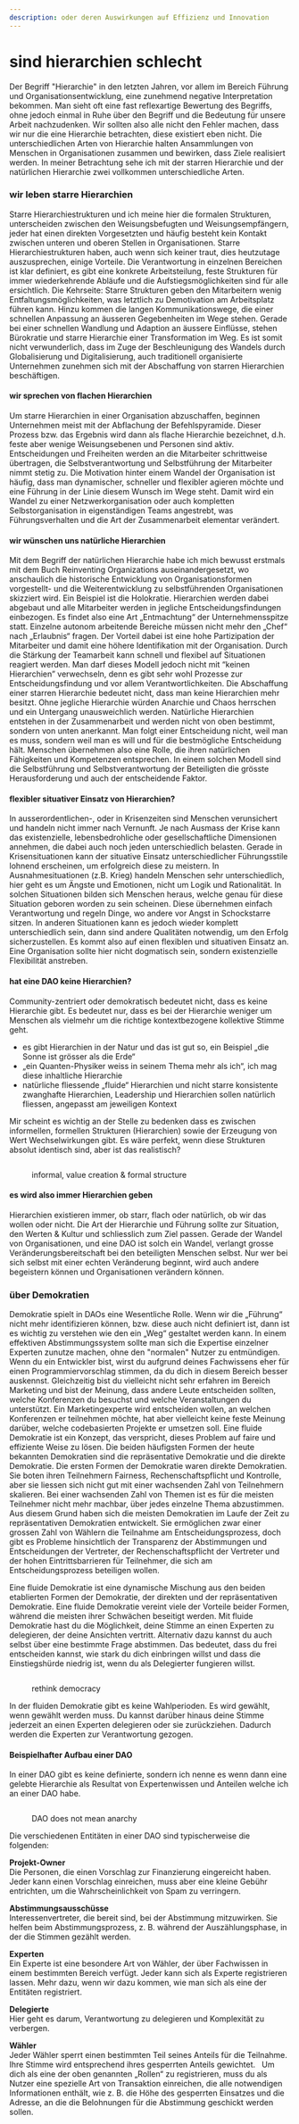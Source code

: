 ```yaml
---
description: oder deren Auswirkungen auf Effizienz und Innovation
---
```


# sind hierarchien schlecht

Der Begriff "Hierarchie" in den letzten Jahren, vor allem im Bereich Führung und Organisationsentwicklung, eine zunehmend negative Interpretation bekommen. Man sieht oft eine fast reflexartige Bewertung des Begriffs, ohne jedoch einmal in Ruhe über den Begriff und die Bedeutung für unsere Arbeit nachzudenken. Wir sollten also alle nicht den Fehler machen, dass wir nur die eine Hierarchie betrachten, diese existiert eben nicht. Die unterschiedlichen Arten von Hierarchie halten Ansammlungen von Menschen in Organisationen zusammen und bewirken, dass Ziele realisiert werden. In meiner Betrachtung sehe ich mit der starren Hierarchie und der natürlichen Hierarchie zwei vollkommen unterschiedliche Arten.

### wir leben starre Hierarchien

Starre Hierarchiestrukturen und ich meine hier die formalen Strukturen, unterscheiden zwischen den Weisungsbefugten und Weisungsempfängern, jeder hat einen direkten Vorgesetzten und häufig besteht kein Kontakt zwischen unteren und oberen Stellen in Organisationen. Starre Hierarchiestrukturen haben, auch wenn sich keiner traut, dies heutzutage auszusprechen, einige Vorteile. Die Verantwortung in einzelnen Bereichen ist klar definiert, es gibt eine konkrete Arbeitsteilung, feste Strukturen für immer wiederkehrende Abläufe und die Aufstiegsmöglichkeiten sind für alle ersichtlich. Die Kehrseite: Starre Strukturen geben den Mitarbeitern wenig Entfaltungsmöglichkeiten, was letztlich zu Demotivation am Arbeitsplatz führen kann. Hinzu kommen die langen Kommunikationswege, die einer schnellen Anpassung an äusseren Gegebenheiten im Wege stehen. Gerade bei einer schnellen Wandlung und Adaption an äussere Einflüsse, stehen Bürokratie und starre Hierarchie einer Transformation im Weg. Es ist somit nicht verwunderlich, dass im Zuge der Beschleunigung des Wandels durch Globalisierung und Digitalisierung, auch traditionell organisierte Unternehmen zunehmen sich mit der Abschaffung von starren Hierarchien beschäftigen.

#### wir sprechen von flachen Hierarchien

Um starre Hierarchien in einer Organisation abzuschaffen, beginnen Unternehmen meist mit der Abflachung der Befehlspyramide. Dieser Prozess bzw. das Ergebnis wird dann als flache Hierarchie bezeichnet, d.h. feste aber wenige Weisungsebenen und Personen sind aktiv. Entscheidungen und Freiheiten werden an die Mitarbeiter schrittweise übertragen, die Selbstverantwortung und Selbstführung der Mitarbeiter nimmt stetig zu. Die Motivation hinter einem Wandel der Organisation ist häufig, dass man dynamischer, schneller und flexibler agieren möchte und eine Führung in der Linie diesem Wunsch im Wege steht. Damit wird ein Wandel zu einer Netzwerkorganisation oder auch kompletten Selbstorganisation in eigenständigen Teams angestrebt, was Führungsverhalten und die Art der Zusammenarbeit elementar verändert.

#### wir wünschen uns natürliche Hierarchien

Mit dem Begriff der natürlichen Hierarchie habe ich mich bewusst erstmals mit dem Buch Reinventing Organizations auseinandergesetzt, wo anschaulich die historische Entwicklung von Organisationsformen vorgestellt- und die Weiterentwicklung zu selbstführenden Organisationen skizziert wird. Ein Beispiel ist die Holokratie. Hierarchien werden dabei abgebaut und alle Mitarbeiter werden in jegliche Entscheidungsfindungen einbezogen. Es findet also eine Art „Entmachtung“ der Unternehmensspitze statt. Einzelne autonom arbeitende Bereiche müssen nicht mehr den „Chef“ nach „Erlaubnis“ fragen. Der Vorteil dabei ist eine hohe Partizipation der Mitarbeiter und damit eine höhere Identifikation mit der Organisation. Durch die Stärkung der Teamarbeit kann schnell und flexibel auf Situationen reagiert werden. Man darf dieses Modell jedoch nicht mit “keinen Hierarchien” verwechseln, denn es gibt sehr wohl Prozesse zur Entscheidungsfindung und vor allem Verantwortlichkeiten. Die Abschaffung einer starren Hierarchie bedeutet nicht, dass man keine Hierarchien mehr besitzt. Ohne jegliche Hierarchie würden Anarchie und Chaos herrschen und ein Untergang unausweichlich werden. Natürliche Hierarchien entstehen in der Zusammenarbeit und werden nicht von oben bestimmt, sondern von unten anerkannt. Man folgt einer Entscheidung nicht, weil man es muss, sondern weil man es will und für die bestmögliche Entscheidung hält. Menschen übernehmen also eine Rolle, die ihren natürlichen Fähigkeiten und Kompetenzen entsprechen. In einem solchen Modell sind die Selbstführung und Selbstverantwortung der Beteiligten die grösste Herausforderung und auch der entscheidende Faktor.

#### flexibler situativer Einsatz von Hierarchien?

In ausserordentlichen-, oder in Krisenzeiten sind Menschen verunsichert und handeln nicht immer nach Vernunft. Je nach Ausmass der Krise kann das existenzielle, lebensbedrohliche oder gesellschaftliche Dimensionen annehmen, die dabei auch noch jeden unterschiedlich belasten. Gerade in Krisensituationen kann der situative Einsatz unterschiedlicher Führungsstile lohnend erscheinen, um erfolgreich diese zu meistern. In Ausnahmesituationen (z.B. Krieg) handeln Menschen sehr unterschiedlich, hier geht es um Ängste und Emotionen, nicht um Logik und Rationalität. In solchen Situationen bilden sich Menschen heraus, welche genau für diese Situation geboren worden zu sein scheinen. Diese übernehmen einfach Verantwortung und regeln Dinge, wo andere vor Angst in Schockstarre sitzen. In anderen Situationen kann es jedoch wieder komplett unterschiedlich sein, dann sind andere Qualitäten notwendig, um den Erfolg sicherzustellen. Es kommt also auf einen flexiblen und situativen Einsatz an. Eine Organisation sollte hier nicht dogmatisch sein, sondern existenzielle Flexibilität anstreben.

#### hat eine DAO keine Hierarchien?

Community-zentriert oder demokratisch bedeutet nicht, dass es keine Hierarchie gibt. Es bedeutet nur, dass es bei der Hierarchie weniger um Menschen als vielmehr um die richtige kontextbezogene kollektive Stimme geht.

* es gibt Hierarchien in der Natur und das ist gut so, ein Beispiel „die Sonne ist grösser als die Erde“
* „ein Quanten-Physiker weiss in seinem Thema mehr als ich“, ich mag diese inhaltliche Hierarchie
* natürliche fliessende „fluide“ Hierarchien und nicht starre konsistente zwanghafte Hierarchien, Leadership und Hierarchien sollen natürlich fliessen, angepasst am jeweiligen Kontext

Mir scheint es wichtig an der Stelle zu bedenken dass es zwischen informellen, formellen Strukturen (Hierarchien) sowie der Erzeugung von Wert Wechselwirkungen gibt. Es wäre perfekt, wenn diese Strukturen absolut identisch sind, aber ist das realistisch?

<figure><img src="../.gitbook/assets/image (80).png" alt=""><figcaption><p>informal, value creation &#x26; formal structure</p></figcaption></figure>

#### es wird also immer Hierarchien geben

Hierarchien existieren immer, ob starr, flach oder natürlich, ob wir das wollen oder nicht. Die Art der Hierarchie und Führung sollte zur Situation, den Werten & Kultur und schliesslich zum Ziel passen. Gerade der Wandel von Organisationen, und eine DAO ist solch ein Wandel, verlangt grosse Veränderungsbereitschaft bei den beteiligten Menschen selbst. Nur wer bei sich selbst mit einer echten Veränderung beginnt, wird auch andere begeistern können und Organisationen verändern können.

### über Demokratien

Demokratie spielt in DAOs eine Wesentliche Rolle. Wenn wir die „Führung“ nicht mehr identifizieren können, bzw. diese auch nicht definiert ist, dann ist es wichtig zu verstehen wie den ein „Weg“ gestaltet werden kann. In einem effektiven Abstimmungssystem sollte man sich die Expertise einzelner Experten zunutze machen, ohne den "normalen" Nutzer zu entmündigen. Wenn du ein Entwickler bist, wirst du aufgrund deines Fachwissens eher für einen Programmiervorschlag stimmen, da du dich in diesem Bereich besser auskennst. Gleichzeitig bist du vielleicht nicht sehr erfahren im Bereich Marketing und bist der Meinung, dass andere Leute entscheiden sollten, welche Konferenzen du besuchst und welche Veranstaltungen du unterstützt. Ein Marketingexperte wird entscheiden wollen, an welchen Konferenzen er teilnehmen möchte, hat aber vielleicht keine feste Meinung darüber, welche codebasierten Projekte er umsetzen soll. Eine fluide Demokratie ist ein Konzept, das verspricht, dieses Problem auf faire und effiziente Weise zu lösen. Die beiden häufigsten Formen der heute bekannten Demokratien sind die repräsentative Demokratie und die direkte Demokratie. Die ersten Formen der Demokratie waren direkte Demokratien. Sie boten ihren Teilnehmern Fairness, Rechenschaftspflicht und Kontrolle, aber sie liessen sich nicht gut mit einer wachsenden Zahl von Teilnehmern skalieren. Bei einer wachsenden Zahl von Themen ist es für die meisten Teilnehmer nicht mehr machbar, über jedes einzelne Thema abzustimmen. Aus diesem Grund haben sich die meisten Demokratien im Laufe der Zeit zu repräsentativen Demokratien entwickelt. Sie ermöglichen zwar einer grossen Zahl von Wählern die Teilnahme am Entscheidungsprozess, doch gibt es Probleme hinsichtlich der Transparenz der Abstimmungen und Entscheidungen der Vertreter, der Rechenschaftspflicht der Vertreter und der hohen Eintrittsbarrieren für Teilnehmer, die sich am Entscheidungsprozess beteiligen wollen.

Eine fluide Demokratie ist eine dynamische Mischung aus den beiden etablierten Formen der Demokratie, der direkten und der repräsentativen Demokratie. Eine fluide Demokratie vereint viele der Vorteile beider Formen, während die meisten ihrer Schwächen beseitigt werden. Mit fluide Demokratie hast du die Möglichkeit, deine Stimme an einen Experten zu delegieren, der deine Ansichten vertritt. Alternativ dazu kannst du auch selbst über eine bestimmte Frage abstimmen. Das bedeutet, dass du frei entscheiden kannst, wie stark du dich einbringen willst und dass die Einstiegshürde niedrig ist, wenn du als Delegierter fungieren willst.

<figure><img src="../.gitbook/assets/image (75).png" alt=""><figcaption><p>rethink democracy</p></figcaption></figure>

In der fluiden Demokratie gibt es keine Wahlperioden. Es wird gewählt, wenn gewählt werden muss. Du kannst darüber hinaus deine Stimme jederzeit an einen Experten delegieren oder sie zurückziehen. Dadurch werden die Experten zur Verantwortung gezogen.

#### Beispielhafter Aufbau einer DAO

In einer DAO gibt es keine definierte, sondern ich nenne es wenn dann eine gelebte Hierarchie als Resultat von Expertenwissen und Anteilen welche ich an einer DAO habe.

<figure><img src="../.gitbook/assets/image (52).png" alt=""><figcaption><p>DAO does not mean anarchy</p></figcaption></figure>

Die verschiedenen Entitäten in einer DAO sind typischerweise die folgenden:

**Projekt-Owner**\
Die Personen, die einen Vorschlag zur Finanzierung eingereicht haben. Jeder kann einen Vorschlag einreichen, muss aber eine kleine Gebühr entrichten, um die Wahrscheinlichkeit von Spam zu verringern.

**Abstimmungsausschüsse**\
Interessenvertreter, die bereit sind, bei der Abstimmung mitzuwirken. Sie helfen beim Abstimmungsprozess, z. B. während der Auszählungsphase, in der die Stimmen gezählt werden.

**Experten** \
Ein Experte ist eine besondere Art von Wähler, der über Fachwissen in einem bestimmten Bereich verfügt. Jeder kann sich als Experte registrieren lassen. Mehr dazu, wenn wir dazu kommen, wie man sich als eine der Entitäten registriert.

**Delegierte**  \
Hier geht es darum, Verantwortung zu delegieren und Komplexität zu verbergen.

**Wähler**  \
Jeder Wähler sperrt einen bestimmten Teil seines Anteils für die Teilnahme. Ihre Stimme wird entsprechend ihres gesperrten Anteils gewichtet.   Um dich als eine der oben genannten „Rollen“ zu registrieren, muss du als Nutzer eine spezielle Art von Transaktion einreichen, die alle notwendigen Informationen enthält, wie z. B. die Höhe des gesperrten Einsatzes und die Adresse, an die die Belohnungen für die Abstimmung geschickt werden sollen.
